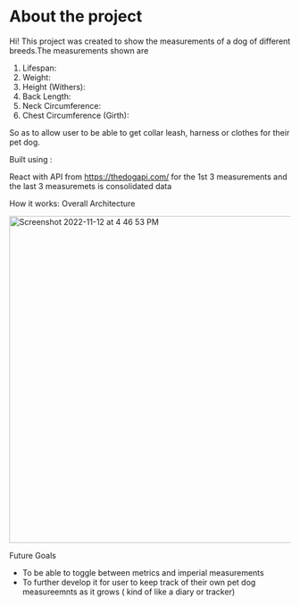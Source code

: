 # About the project
Hi! This project was created to show the measurements of a dog of different breeds.The measurements shown are 
1. Lifespan: 
2. Weight:
3. Height (Withers): 
4. Back Length: 
5. Neck Circumference: 
6. Chest Circumference (Girth): 

So as to allow user to be able to get collar leash, harness or clothes for their pet dog.



Built using :

React with API from https://thedogapi.com/ for the 1st 3 measurements and the last 3 measuremets is consolidated data 

How it works:
Overall Architecture 

<img width="586" alt="Screenshot 2022-11-12 at 4 46 53 PM" src="https://user-images.githubusercontent.com/53305192/201466596-affb4778-c5d4-455d-9935-04e6e74bce69.png">




Future Goals
- To be able to toggle between metrics and imperial measurements
- To further develop it for user to keep track of their own pet dog measureemnts as it grows ( kind of like a diary or tracker)
